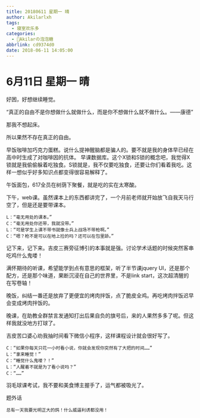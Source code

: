 ```yaml
---
title: 20180611 星期一 晴
author: Akilarlxh
tags:
  - 寝室欢乐多
categories:
  - 🍬Akilarの泡泡糖
abbrlink: cd9374d0
date: 2018-06-11 14:05:00
---
```

# 6月11日 星期一 晴

好困，好想继续睡觉。

“真正的自由不是你想做什么就做什么，而是你不想做什么就不做什么。——康德”

那我不想起床。

所以果然不存在真正的自由。

早饭咖啡加巧克力蛋糕。说什么提神醒脑都是骗人的。要不就是我的身体早已经在高中时生成了对咖啡因的抗体。
早课数据库。这个X锁和S锁的概念吧，我觉得X锁就是我偷偷躲着吃独食。S锁就是，我不仅要吃独食，还要让你们看着我吃。这样一想似乎好多知识点都变得很容易解释了。

午饭面包，617全员在树荫下聚餐，就是吃的实在太寒酸。

下午，web课。虽然课本上的东西都讲完了，一个月前老师就开始放飞自我天马行空了，但是还是要带课本。
```
L：“毫无用处的课本。”
C：“毫无用处你还带，我就没带。”
L：“可是学生上课不带书就像士兵上战场不带枪啊。”
C：“嗯？枪不是可以在地上捡的吗？还可以在包里舔。”
```
记下来，记下来。吉皮三赛旁征博引的本事就是强。讨论学术话题的时候突然客串吃鸡什么鬼喽！

满怀期待的听课，希望能学到点有意思的框架，听了半节课jquery UI，还是那个配方，还是那个味道，果断沉浸在自己的世界里，不是link start，这次超清醒的在写卷轴！

晚饭，纠结一番还是放弃了更便宜的烤肉拌饭，点了脆皮全鸡。再吃烤肉拌饭迟早会变成烤肉拌饭的。

晚课，在助教全群禁言发通知打出后果自负的旗号后，来的人果然多多了呢。但这样我就没地方打球了。

吉皮苦口婆心劝我抽时间看下微信小程序，这样课程设计就会很好写了。
```
C：“如果你每天只花一小时看小说，你就会发现你突然有了大把的时间……”
L：“拿来睡觉！”
C：“睡觉什么鬼喽？！”
L：“人醒着不就是为了看小说吗？”
C：“……”
```
羽毛球课考试，我不要和美食博主握手了，运气都被吸光了。

题外话
```
总有一天我要光明正大的鸽！什么威逼利诱都没用！
```